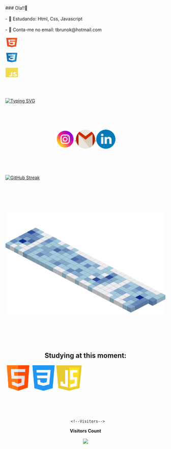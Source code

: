   <!-- Intro -->
<div>
### Ola!!👋
<br>
<br>
- 🌱 Estudando: Html, Css, Javascript
<br>
<br>
- 📧 Conta-me no email: tbrunok@hotmail.com
<br>
<br>
</div>

  <!-- Html/Css/JavaScript Logo/links -->
<div align="left"> 
  
  <a href="https://developer.mozilla.org/pt-BR/docs/Web/HTML">
    <img align="center" alt="HTML" height="30" width="40" src="https://raw.githubusercontent.com/devicons/devicon/master/icons/html5/html5-original.svg">
  </a>

<br>
<br>

  <a href="https://developer.mozilla.org/pt-BR/docs/Web/CSS">
    <img align="center" alt="CSS" height="30" width="40" src="https://raw.githubusercontent.com/devicons/devicon/master/icons/css3/css3-original.svg">
  </a>
  
<br>
<br>

  <a href="https://developer.mozilla.org/pt-BR/docs/Web/JavaScript">
    <img align="center" alt="JavaScript" height="30" width="40" src="https://raw.githubusercontent.com/devicons/devicon/master/icons/javascript/javascript-plain.svg">
  </a>
  
<br>
<br>

</div>

<br>
<br>

  <!--Text auto -->

<div>
  
[![Typing SVG](https://readme-typing-svg.herokuapp.com?font=Fira+Code&weight=300&size=50&duration=4000&pause=1000&color=0000CDcenter=true&vCenter=true&random=false&width=1000&lines=Hello%2C+my+name+is+Bruno;I'm+a+Web+Developer;I'm+from+Brazil;welcome%3A)](https://git.io/typing-svg)

</div>


<br>
<br>
<br>
<br>

  <!--Social media-->
<div align="center"> 
  
  <a href="https://instagram.com/tbrunok" target="_blank">
    <img align="center" height="60" width="60" src="https://github.com/TbrunoK/assets/blob/main/mini-logo/Instagram.png">
  </a>


  <a href="mailto:tbrunok@hotmail.com">
    <img align="center"  height="60" width="60" src="https://github.com/TbrunoK/assets/blob/main/mini-logo/e-mail.png">
  </a>


  <a  href="https://www.linkedin.com/in/tbrunok/" target="_blank">
    <img align="center"  height="60" width="60" src="https://github.com/TbrunoK/assets/blob/main/mini-logo/linkedin.png">
  </a>

</div>

<br>
<br>
<br>
<br>

  <!--Streak-stats-->

 [![GitHub Streak](https://github-readme-streak-stats.herokuapp.com?user=tbrunok&theme=dark&locale=pt_BR&date_format=n%2Fj%5B%2FY%5D&card_width=900)](https://git.io/streak-stats)

<br>
<br>
<br>
<br>

  <!--Graphic animation-->
<div align="center" >

  ![Ashutosh's github activity graph](https://raw.githubusercontent.com/TbrunoK/assets/c7e0b542a1c269176cd7dd2be0a1675a13ed9b43/animation/graphic.svg) 
  
</div>

<br>
<br>
<br>
<br>

   <!--Studying-->
<div align="center"> 
    
  <h2 align="center"> Studying at this moment: </h2>
  
  <a href="https://developer.mozilla.org/pt-BR/docs/Web/HTML">
   <img align="left" height="80" width="80" src="https://github.com/TbrunoK/assets/blob/main/imagens-logo/Html.png?raw=true">
  </a>

  <a href="https://developer.mozilla.org/pt-BR/docs/Web/CSS">
   <img align="left"  height="80" width="80" src="https://github.com/TbrunoK/assets/blob/main/imagens-logo/Css.png?raw=true">
  </a>

  <a href="https://developer.mozilla.org/pt-BR/docs/Web/JavaScript">
   <img align="left"  height="80" width="80" src="https://raw.githubusercontent.com/TbrunoK/assets/c7e0b542a1c269176cd7dd2be0a1675a13ed9b43/imagens-logo/javascript-1.svg">
  </a>
   <img align="center">

   
</div>

<br>
<br>
<br>
<br>

<div align="center">
  
<br>
<br>
<br>
<br>

      <!--Visitors-->
  <p align="centre"><b>Visitors Count</b></p> 
  
  <p align="center"><img align="center" src="https://visit-counter.vercel.app/counter.png?page=https%3A%2F%2Fgithub.com%2Ftbrunok&s=50&c=db006a&bg=00000000&no=7&ff=digi&tb=Visits%3A++&ta=" /></p> 
<br>
</div>





